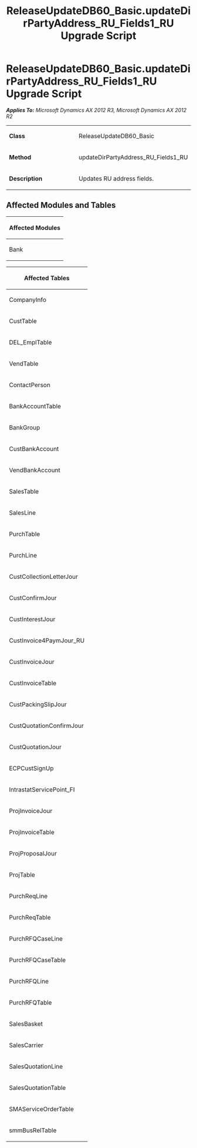 ﻿---
title: ReleaseUpdateDB60_Basic.updateDirPartyAddress_RU_Fields1_RU Upgrade Script
TOCTitle: ReleaseUpdateDB60_Basic.updateDirPartyAddress_RU_Fields1_RU Upgrade Script
ms:assetid: 391cd401-f8d4-5e34-5541-1ca136788e27
ms:mtpsurl: https://msdn.microsoft.com/en-us/library/JJ685224(v=AX.60)
ms:contentKeyID: 49707676
ms.date: 05/18/2015
mtps_version: v=AX.60
---

# ReleaseUpdateDB60\_Basic.updateDirPartyAddress\_RU\_Fields1\_RU Upgrade Script 


_**Applies To:** Microsoft Dynamics AX 2012 R3, Microsoft Dynamics AX 2012 R2_

<table>
<colgroup>
<col style="width: 50%" />
<col style="width: 50%" />
</colgroup>
<tbody>
<tr class="odd">
<td><p><strong>Class</strong></p></td>
<td><p>ReleaseUpdateDB60_Basic</p></td>
</tr>
<tr class="even">
<td><p><strong>Method</strong></p></td>
<td><p>updateDirPartyAddress_RU_Fields1_RU</p></td>
</tr>
<tr class="odd">
<td><p><strong>Description</strong></p></td>
<td><p>Updates RU address fields.</p></td>
</tr>
</tbody>
</table>


## Affected Modules and Tables

<table>
<colgroup>
<col style="width: 100%" />
</colgroup>
<thead>
<tr class="header">
<th><p>Affected Modules</p></th>
</tr>
</thead>
<tbody>
<tr class="odd">
<td><p>Bank</p></td>
</tr>
</tbody>
</table>


<table>
<colgroup>
<col style="width: 100%" />
</colgroup>
<thead>
<tr class="header">
<th><p>Affected Tables</p></th>
</tr>
</thead>
<tbody>
<tr class="odd">
<td><p>CompanyInfo</p></td>
</tr>
<tr class="even">
<td><p>CustTable</p></td>
</tr>
<tr class="odd">
<td><p>DEL_EmplTable</p></td>
</tr>
<tr class="even">
<td><p>VendTable</p></td>
</tr>
<tr class="odd">
<td><p>ContactPerson</p></td>
</tr>
<tr class="even">
<td><p>BankAccountTable</p></td>
</tr>
<tr class="odd">
<td><p>BankGroup</p></td>
</tr>
<tr class="even">
<td><p>CustBankAccount</p></td>
</tr>
<tr class="odd">
<td><p>VendBankAccount</p></td>
</tr>
<tr class="even">
<td><p>SalesTable</p></td>
</tr>
<tr class="odd">
<td><p>SalesLine</p></td>
</tr>
<tr class="even">
<td><p>PurchTable</p></td>
</tr>
<tr class="odd">
<td><p>PurchLine</p></td>
</tr>
<tr class="even">
<td><p>CustCollectionLetterJour</p></td>
</tr>
<tr class="odd">
<td><p>CustConfirmJour</p></td>
</tr>
<tr class="even">
<td><p>CustInterestJour</p></td>
</tr>
<tr class="odd">
<td><p>CustInvoice4PaymJour_RU</p></td>
</tr>
<tr class="even">
<td><p>CustInvoiceJour</p></td>
</tr>
<tr class="odd">
<td><p>CustInvoiceTable</p></td>
</tr>
<tr class="even">
<td><p>CustPackingSlipJour</p></td>
</tr>
<tr class="odd">
<td><p>CustQuotationConfirmJour</p></td>
</tr>
<tr class="even">
<td><p>CustQuotationJour</p></td>
</tr>
<tr class="odd">
<td><p>ECPCustSignUp</p></td>
</tr>
<tr class="even">
<td><p>IntrastatServicePoint_FI</p></td>
</tr>
<tr class="odd">
<td><p>ProjInvoiceJour</p></td>
</tr>
<tr class="even">
<td><p>ProjInvoiceTable</p></td>
</tr>
<tr class="odd">
<td><p>ProjProposalJour</p></td>
</tr>
<tr class="even">
<td><p>ProjTable</p></td>
</tr>
<tr class="odd">
<td><p>PurchReqLine</p></td>
</tr>
<tr class="even">
<td><p>PurchReqTable</p></td>
</tr>
<tr class="odd">
<td><p>PurchRFQCaseLine</p></td>
</tr>
<tr class="even">
<td><p>PurchRFQCaseTable</p></td>
</tr>
<tr class="odd">
<td><p>PurchRFQLine</p></td>
</tr>
<tr class="even">
<td><p>PurchRFQTable</p></td>
</tr>
<tr class="odd">
<td><p>SalesBasket</p></td>
</tr>
<tr class="even">
<td><p>SalesCarrier</p></td>
</tr>
<tr class="odd">
<td><p>SalesQuotationLine</p></td>
</tr>
<tr class="even">
<td><p>SalesQuotationTable</p></td>
</tr>
<tr class="odd">
<td><p>SMAServiceOrderTable</p></td>
</tr>
<tr class="even">
<td><p>smmBusRelTable</p></td>
</tr>
</tbody>
</table>

  


